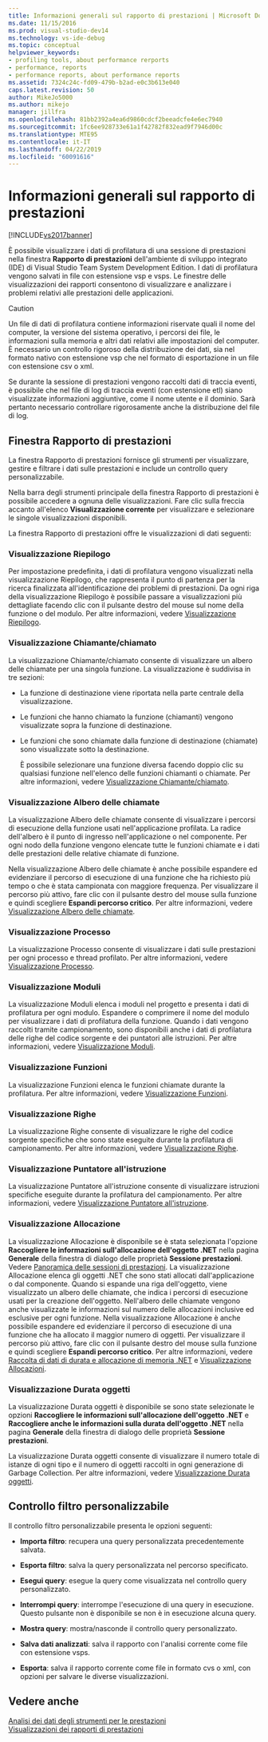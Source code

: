 ```yaml
---
title: Informazioni generali sul rapporto di prestazioni | Microsoft Docs
ms.date: 11/15/2016
ms.prod: visual-studio-dev14
ms.technology: vs-ide-debug
ms.topic: conceptual
helpviewer_keywords:
- profiling tools, about performance rerports
- performance, reports
- performance reports, about performance reports
ms.assetid: 7324c24c-fd09-479b-b2ad-e0c3b613e040
caps.latest.revision: 50
author: MikeJo5000
ms.author: mikejo
manager: jillfra
ms.openlocfilehash: 81bb2392a4ea6d9860cdcf2beeadcfe4e6ec7940
ms.sourcegitcommit: 1fc6ee928733e61a1f42782f832ead9f7946d00c
ms.translationtype: MTE95
ms.contentlocale: it-IT
ms.lasthandoff: 04/22/2019
ms.locfileid: "60091616"
---
```

# <a name="performance-report-overview"></a>Informazioni generali sul rapporto di prestazioni
[!INCLUDE[vs2017banner](../includes/vs2017banner.md)]

È possibile visualizzare i dati di profilatura di una sessione di prestazioni nella finestra **Rapporto di prestazioni** dell'ambiente di sviluppo integrato (IDE) di Visual Studio Team System Development Edition. I dati di profilatura vengono salvati in file con estensione vsp e vsps. Le finestre delle visualizzazioni dei rapporti consentono di visualizzare e analizzare i problemi relativi alle prestazioni delle applicazioni.  
  
> [!CAUTION]
>  Un file di dati di profilatura contiene informazioni riservate quali il nome del computer, la versione del sistema operativo, i percorsi dei file, le informazioni sulla memoria e altri dati relativi alle impostazioni del computer. È necessario un controllo rigoroso della distribuzione dei dati, sia nel formato nativo con estensione vsp che nel formato di esportazione in un file con estensione csv o xml.  
>   
>  Se durante la sessione di prestazioni vengono raccolti dati di traccia eventi, è possibile che nel file di log di traccia eventi (con estensione etl) siano visualizzate informazioni aggiuntive, come il nome utente e il dominio. Sarà pertanto necessario controllare rigorosamente anche la distribuzione del file di log.  
  
## <a name="performance-report-window"></a>Finestra Rapporto di prestazioni  
 La finestra Rapporto di prestazioni fornisce gli strumenti per visualizzare, gestire e filtrare i dati sulle prestazioni e include un controllo query personalizzabile.  
  
 Nella barra degli strumenti principale della finestra Rapporto di prestazioni è possibile accedere a ognuna delle visualizzazioni. Fare clic sulla freccia accanto all'elenco **Visualizzazione corrente** per visualizzare e selezionare le singole visualizzazioni disponibili.  
  
 La finestra Rapporto di prestazioni offre le visualizzazioni di dati seguenti:  
  
### <a name="summary-view"></a>Visualizzazione Riepilogo  
 Per impostazione predefinita, i dati di profilatura vengono visualizzati nella visualizzazione Riepilogo, che rappresenta il punto di partenza per la ricerca finalizzata all'identificazione dei problemi di prestazioni. Da ogni riga della visualizzazione Riepilogo è possibile passare a visualizzazioni più dettagliate facendo clic con il pulsante destro del mouse sul nome della funzione o del modulo. Per altre informazioni, vedere [Visualizzazione Riepilogo](../profiling/summary-view.md).  
  
### <a name="callercallee-view"></a>Visualizzazione Chiamante/chiamato  
 La visualizzazione Chiamante/chiamato consente di visualizzare un albero delle chiamate per una singola funzione. La visualizzazione è suddivisa in tre sezioni:  
  
- La funzione di destinazione viene riportata nella parte centrale della visualizzazione.  
  
- Le funzioni che hanno chiamato la funzione (chiamanti) vengono visualizzate sopra la funzione di destinazione.  
  
- Le funzioni che sono chiamate dalla funzione di destinazione (chiamate) sono visualizzate sotto la destinazione.  
  
  È possibile selezionare una funzione diversa facendo doppio clic su qualsiasi funzione nell'elenco delle funzioni chiamanti o chiamate. Per altre informazioni, vedere [Visualizzazione Chiamante/chiamato](../profiling/caller-callee-view.md).  
  
### <a name="call-tree-view"></a>Visualizzazione Albero delle chiamate  
 La visualizzazione Albero delle chiamate consente di visualizzare i percorsi di esecuzione della funzione usati nell'applicazione profilata. La radice dell'albero è il punto di ingresso nell'applicazione o nel componente. Per ogni nodo della funzione vengono elencate tutte le funzioni chiamate e i dati delle prestazioni delle relative chiamate di funzione.  
  
 Nella visualizzazione Albero delle chiamate è anche possibile espandere ed evidenziare il percorso di esecuzione di una funzione che ha richiesto più tempo o che è stata campionata con maggiore frequenza. Per visualizzare il percorso più attivo, fare clic con il pulsante destro del mouse sulla funzione e quindi scegliere **Espandi percorso critico**. Per altre informazioni, vedere [Visualizzazione Albero delle chiamate](../profiling/call-tree-view.md).  
  
### <a name="process-view"></a>Visualizzazione Processo  
 La visualizzazione Processo consente di visualizzare i dati sulle prestazioni per ogni processo e thread profilato. Per altre informazioni, vedere [Visualizzazione Processo](../profiling/process-view.md).  
  
### <a name="modules-view"></a>Visualizzazione Moduli  
 La visualizzazione Moduli elenca i moduli nel progetto e presenta i dati di profilatura per ogni modulo. Espandere o comprimere il nome del modulo per visualizzare i dati di profilatura della funzione. Quando i dati vengono raccolti tramite campionamento, sono disponibili anche i dati di profilatura delle righe del codice sorgente e dei puntatori alle istruzioni. Per altre informazioni, vedere [Visualizzazione Moduli](../profiling/modules-view.md).  
  
### <a name="functions-view"></a>Visualizzazione Funzioni  
 La visualizzazione Funzioni elenca le funzioni chiamate durante la profilatura. Per altre informazioni, vedere [Visualizzazione Funzioni](../profiling/functions-view.md).  
  
### <a name="line-view"></a>Visualizzazione Righe  
 La visualizzazione Righe consente di visualizzare le righe del codice sorgente specifiche che sono state eseguite durante la profilatura di campionamento. Per altre informazioni, vedere [Visualizzazione Righe](../profiling/lines-view.md).  
  
### <a name="instruction-pointer-ip-view"></a>Visualizzazione Puntatore all'istruzione  
 La visualizzazione Puntatore all'istruzione consente di visualizzare istruzioni specifiche eseguite durante la profilatura del campionamento. Per altre informazioni, vedere [Visualizzazione Puntatore all'istruzione](../profiling/instruction-pointers-ips-view.md).  
  
### <a name="allocation-view"></a>Visualizzazione Allocazione  
 La visualizzazione Allocazione è disponibile se è stata selezionata l'opzione **Raccogliere le informazioni sull'allocazione dell'oggetto .NET** nella pagina **Generale** della finestra di dialogo delle proprietà **Sessione prestazioni**. Vedere [Panoramica delle sessioni di prestazioni](../profiling/performance-session-overview.md). La visualizzazione Allocazione elenca gli oggetti .NET che sono stati allocati dall'applicazione o dal componente. Quando si espande una riga dell'oggetto, viene visualizzato un albero delle chiamate, che indica i percorsi di esecuzione usati per la creazione dell'oggetto. Nell'albero delle chiamate vengono anche visualizzate le informazioni sul numero delle allocazioni inclusive ed esclusive per ogni funzione. Nella visualizzazione Allocazione è anche possibile espandere ed evidenziare il percorso di esecuzione di una funzione che ha allocato il maggior numero di oggetti. Per visualizzare il percorso più attivo, fare clic con il pulsante destro del mouse sulla funzione e quindi scegliere **Espandi percorso critico**. Per altre informazioni, vedere [Raccolta di dati di durata e allocazione di memoria .NET](../profiling/collecting-dotnet-memory-allocation-and-lifetime-data.md) e [Visualizzazione Allocazioni](../profiling/dotnet-memory-allocations-view.md).  
  
### <a name="objects-lifetime-view"></a>Visualizzazione Durata oggetti  
 La visualizzazione Durata oggetti è disponibile se sono state selezionate le opzioni **Raccogliere le informazioni sull'allocazione dell'oggetto .NET** e **Raccogliere anche le informazioni sulla durata dell'oggetto .NET** nella pagina **Generale** della finestra di dialogo delle proprietà **Sessione prestazioni**.  
  
 La visualizzazione Durata oggetti consente di visualizzare il numero totale di istanze di ogni tipo e il numero di oggetti raccolti in ogni generazione di Garbage Collection. Per altre informazioni, vedere [Visualizzazione Durata oggetti](../profiling/object-lifetime-view.md).  
  
## <a name="customizable-filter-control"></a>Controllo filtro personalizzabile  
 Il controllo filtro personalizzabile presenta le opzioni seguenti:  
  
- **Importa filtro**: recupera una query personalizzata precedentemente salvata.  
  
- **Esporta filtro**: salva la query personalizzata nel percorso specificato.  
  
- **Esegui query**: esegue la query come visualizzata nel controllo query personalizzato.  
  
- **Interrompi query**: interrompe l'esecuzione di una query in esecuzione. Questo pulsante non è disponibile se non è in esecuzione alcuna query.  
  
- **Mostra query**: mostra/nasconde il controllo query personalizzato.  
  
- **Salva dati analizzati**: salva il rapporto con l'analisi corrente come file con estensione vsps.  
  
- **Esporta**: salva il rapporto corrente come file in formato cvs o xml, con opzioni per salvare le diverse visualizzazioni.  
  
## <a name="see-also"></a>Vedere anche  
 [Analisi dei dati degli strumenti per le prestazioni](../profiling/analyzing-performance-tools-data.md)   
 [Visualizzazioni dei rapporti di prestazioni](../profiling/performance-report-views.md)
